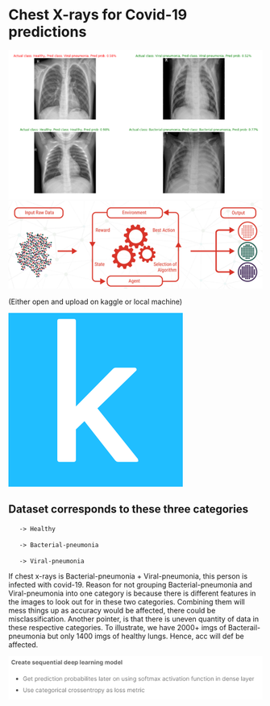 # Chest X-rays for Covid-19 predictions
![](images/image2.png)
![](images/image5.png)


(Either open and upload on kaggle or local machine)

![](images/image3.png)


Dataset corresponds to these three categories
-
       -> Healthy

       -> Bacterial-pneumonia

       -> Viral-pneumonia 

If chest x-rays is Bacterial-pneumonia + Viral-pneumonia, this person is infected with covid-19. Reason for not grouping Bacterial-pneumonia and Viral-pneumonia into one category is because there is different features in the images to look out for in these two categories. Combining them will mess things up as accuracy would be affected, there could be misclassification. Another pointer, is that there is uneven quantity of data in these respective categories. To illustrate, we have 2000+ imgs of Bacterail-pneumonia but only 1400 imgs of healthy lungs. Hence, acc will def be affected.

![](images/image4.png)


